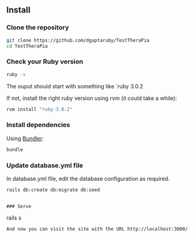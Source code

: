 ## Install

### Clone the repository

```bash
git clone https://github.com/dguptaruby/TestTheraPia
cd TestTheraPia

```

### Check your Ruby version

```bash
ruby -v
```

The ouput should start with something like `ruby 3.0.2

If not, install the right ruby version using rvm (it could take a while):

```bash
rvm install "ruby-3.0.2"
```

### Install dependencies

Using [Bundler](https://github.com/bundler/bundler):

```bash
bundle
```

### Update database.yml file 
In database.yml file, edit the database configuration as required.

```bash
rails db:create db:migrate db:seed
```
```

### Serve

```
rails s
```
And now you can visit the site with the URL http://localhost:3000/

```
